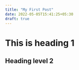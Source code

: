 ```yaml
---
title: "My First Post"
date: 2022-05-05T15:41:25+05:30
draft: true
---
```


# This is heading 1

## Heading level 2
